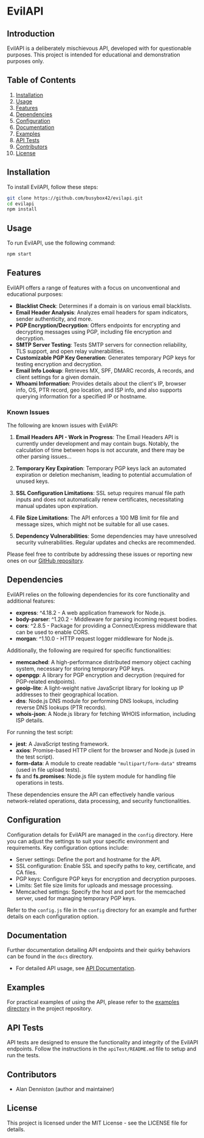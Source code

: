 # EvilAPI

## Introduction
EvilAPI is a deliberately mischievous API, developed with for questionable purposes. This project is intended for educational and demonstration purposes only.

## Table of Contents
1. [Installation](#installation)
2. [Usage](#usage)
3. [Features](#features)
5. [Dependencies](#dependencies)
6. [Configuration](#configuration)
7. [Documentation](#documentation)
8. [Examples](#examples)
9. [API Tests](#api-tests)
10. [Contributors](#contributors)
11. [License](#license)

## Installation
To install EvilAPI, follow these steps:

```bash
git clone https://github.com/busybox42/evilapi.git
cd evilapi
npm install
```

## Usage
To run EvilAPI, use the following command:

```bash
npm start
```

## Features
EvilAPI offers a range of features with a focus on unconventional and educational purposes:

- **Blacklist Check**: Determines if a domain is on various email blacklists.
- **Email Header Analysis**: Analyzes email headers for spam indicators, sender authenticity, and more.
- **PGP Encryption/Decryption**: Offers endpoints for encrypting and decrypting messages using PGP, including file encryption and decryption.
- **SMTP Server Testing**: Tests SMTP servers for connection reliability, TLS support, and open relay vulnerabilities.
- **Customizable PGP Key Generation**: Generates temporary PGP keys for testing encryption and decryption.
- **Email Info Lookup**: Retrieves MX, SPF, DMARC records, A records, and client settings for a given domain.
- **Whoami Information**: Provides details about the client's IP, browser info, OS, PTR record, geo location, and ISP info, and also supports querying information for a specified IP or hostname.

### Known Issues
The following are known issues with EvilAPI:

1. **Email Headers API - Work in Progress**: The Email Headers API is currently under development and may contain bugs. Notably, the calculation of time between hops is not accurate, and there may be other parsing issues...

2. **Temporary Key Expiration**: Temporary PGP keys lack an automated expiration or deletion mechanism, leading to potential accumulation of unused keys.

3. **SSL Configuration Limitations**: SSL setup requires manual file path inputs and does not automatically renew certificates, necessitating manual updates upon expiration.

4. **File Size Limitations**: The API enforces a 100 MB limit for file and message sizes, which might not be suitable for all use cases.

5. **Dependency Vulnerabilities**: Some dependencies may have unresolved security vulnerabilities. Regular updates and checks are recommended.

Please feel free to contribute by addressing these issues or reporting new ones on our [GitHub repository](https://github.com/busybox42/evilapi).

## Dependencies
EvilAPI relies on the following dependencies for its core functionality and additional features:

- **express**: ^4.18.2 - A web application framework for Node.js.
- **body-parser**: ^1.20.2 - Middleware for parsing incoming request bodies.
- **cors**: ^2.8.5 - Package for providing a Connect/Express middleware that can be used to enable CORS.
- **morgan**: ^1.10.0 - HTTP request logger middleware for Node.js.

Additionally, the following are required for specific functionalities:

- **memcached**: A high-performance distributed memory object caching system, necessary for storing temporary PGP keys.
- **openpgp**: A library for PGP encryption and decryption (required for PGP-related endpoints).
- **geoip-lite**: A light-weight native JavaScript library for looking up IP addresses to their geographical location.
- **dns**: Node.js DNS module for performing DNS lookups, including reverse DNS lookups (PTR records).
- **whois-json**: A Node.js library for fetching WHOIS information, including ISP details.

For running the test script:

- **jest**: A JavaScript testing framework.
- **axios**: Promise-based HTTP client for the browser and Node.js (used in the test script).
- **form-data**: A module to create readable `"multipart/form-data"` streams (used in file upload tests).
- **fs** and **fs.promises**: Node.js file system module for handling file operations in tests.

These dependencies ensure the API can effectively handle various network-related operations, data processing, and security functionalities.

## Configuration
Configuration details for EvilAPI are managed in the `config` directory. Here you can adjust the settings to suit your specific environment and requirements. Key configuration options include:

- Server settings: Define the port and hostname for the API.
- SSL configuration: Enable SSL and specify paths to key, certificate, and CA files.
- PGP keys: Configure PGP keys for encryption and decryption purposes.
- Limits: Set file size limits for uploads and message processing.
- Memcached settings: Specify the host and port for the memcached server, used for managing temporary PGP keys.

Refer to the `config.js` file in the `config` directory for an example and further details on each configuration option.

## Documentation
Further documentation detailing API endpoints and their quirky behaviors can be found in the `docs` directory.
- For detailed API usage, see [API Documentation](docs/API_Documentation.md).

## Examples
For practical examples of using the API, please refer to the [examples directory](./examples) in the project repository.

## API Tests
API tests are designed to ensure the functionality and integrity of the EvilAPI endpoints. Follow the instructions in the `apiTest/README.md` file to setup and run the tests.

## Contributors
- Alan Denniston (author and maintainer)

## License
This project is licensed under the MIT License - see the LICENSE file for details.
